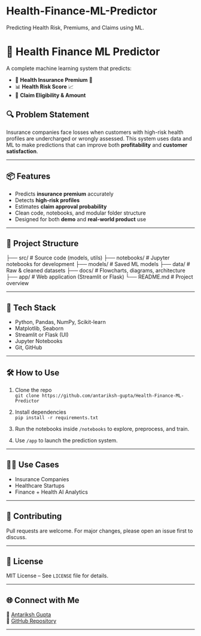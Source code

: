 # Health-Finance-ML-Predictor

Predicting Health Risk, Premiums, and Claims using ML.

# 🧠 Health Finance ML Predictor

A complete machine learning system that predicts:

- 🏥 **Health Insurance Premium** 💸  
- 📊 **Health Risk Score** 📈  
- 🧾 **Claim Eligibility & Amount**  

## 🔍 Problem Statement

Insurance companies face losses when customers with high-risk health profiles are undercharged or wrongly assessed. This system uses data and ML to make predictions that can improve both **profitability** and **customer satisfaction**.

---

## 📦 Features

- Predicts **insurance premium** accurately
- Detects **high-risk profiles**
- Estimates **claim approval probability**
- Clean code, notebooks, and modular folder structure
- Designed for both **demo** and **real-world product** use

---

## 📁 Project Structure

├── src/ # Source code (models, utils)
├── notebooks/ # Jupyter notebooks for development
├── models/ # Saved ML models
├── data/ # Raw & cleaned datasets
├── docs/ # Flowcharts, diagrams, architecture
├── app/ # Web application (Streamlit or Flask)
└── README.md # Project overview


---

## 🧠 Tech Stack

- Python, Pandas, NumPy, Scikit-learn
- Matplotlib, Seaborn
- Streamlit or Flask (UI)
- Jupyter Notebooks
- Git, GitHub

---

## 🛠️ How to Use

1. Clone the repo  
   `git clone https://github.com/antariksh-gupta/Health-Finance-ML-Predictor`

2. Install dependencies  
   `pip install -r requirements.txt`

3. Run the notebooks inside `/notebooks` to explore, preprocess, and train.

4. Use `/app` to launch the prediction system.

---

## 🧑‍💼 Use Cases

- Insurance Companies
- Healthcare Startups
- Finance + Health AI Analytics

---

## 🤝 Contributing

Pull requests are welcome. For major changes, please open an issue first to discuss.

---

## 📄 License

MIT License – See `LICENSE` file for details.

---

## 🌐 Connect with Me

🧑 [Antariksh Gupta](https://www.linkedin.com/in/antariksh-gupta/)  
🔗 [GitHub Repository](https://github.com/antariksh-gupta/Health-Finance-ML-Predictor)

---

